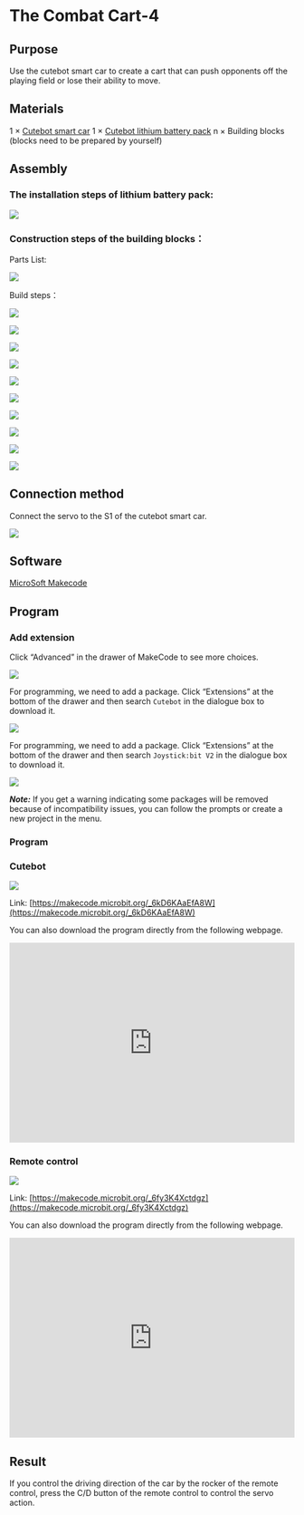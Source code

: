# The Combat Cart-4

## Purpose
Use the cutebot smart car to create a cart that can push opponents off the playing field or lose their ability to move.

## Materials
1 × [Cutebot smart car](https://www.elecfreaks.com/micro-bit-smart-cutebot.html)
1 × [Cutebot lithium battery pack](https://www.elecfreaks.com/cutebot-lithium-battery-pack.html)
n × Building blocks (blocks need to be prepared by yourself)

## Assembly

### The installation steps of lithium battery pack:

![](./images/cutebot-step-01.png)

### Construction steps of the building blocks：

Parts List:

![](./images/cutebot-case-29-step-01.png)

Build steps：

![](./images/cutebot-case-29-step-02.png)

![](./images/cutebot-case-29-step-03.png)

![](./images/cutebot-case-29-step-04.png)

![](./images/cutebot-case-29-step-05.png)

![](./images/cutebot-case-29-step-06.png)

![](./images/cutebot-case-29-step-07.png)

![](./images/cutebot-case-29-step-08.png)

![](./images/cutebot-case-29-step-09.png)

![](./images/cutebot-case-29-step-10.png)

![](./images/cutebot-case-29-step-11.png)



## Connection method

Connect the servo to the S1 of the cutebot smart car.

![](./images/cutebot-case-26-10.png)


## Software

[MicroSoft Makecode](https://makecode.microbit.org/#)

## Program

### Add extension
Click “Advanced” in the drawer of MakeCode to see more choices.

![](./images/cutebot-case-24-01.png)

For programming, we need to add a package. Click “Extensions” at the bottom of the drawer and then search `Cutebot` in the dialogue box to download it.

![](./images/cutebot-case-24-02.png)

For programming, we need to add a package. Click “Extensions” at the bottom of the drawer and then search `Joystick:bit V2` in the dialogue box to download it.

![](./images/cutebot-case-22-03.png)

***Note:*** If you get a warning indicating some packages will be removed because of incompatibility issues, you can follow the prompts or create a new project in the menu.

### Program
### Cutebot


![](./images/cutebot-case-26-04.png)


Link: [https://makecode.microbit.org/_6kD6KAaEfA8W](https://makecode.microbit.org/_6kD6KAaEfA8W)

You can also download the program directly from the following webpage.

<div style="position:relative;height:0;padding-bottom:70%;overflow:hidden;">
<iframe style="position:absolute;top:0;left:0;width:100%;height:100%;" src="https://makecode.microbit.org/#pub:https://makecode.microbit.org/_6kD6KAaEfA8W" frameborder="0" sandbox="allow-popups allow-forms allow-scripts allow-same-origin">
</iframe>
</div>  

### Remote control


![](./images/cutebot-case-26-05.png)


Link: [https://makecode.microbit.org/_6fy3K4Xctdgz](https://makecode.microbit.org/_6fy3K4Xctdgz)

You can also download the program directly from the following webpage.

<div style="position:relative;height:0;padding-bottom:70%;overflow:hidden;">
<iframe style="position:absolute;top:0;left:0;width:100%;height:100%;" src="https://makecode.microbit.org/#pub:https://makecode.microbit.org/_6fy3K4Xctdgz" frameborder="0" sandbox="allow-popups allow-forms allow-scripts allow-same-origin">
</iframe>
</div>  

## Result

If you control the driving direction of the car by the rocker of the remote control, press the C/D button of the remote control to control the servo action.
